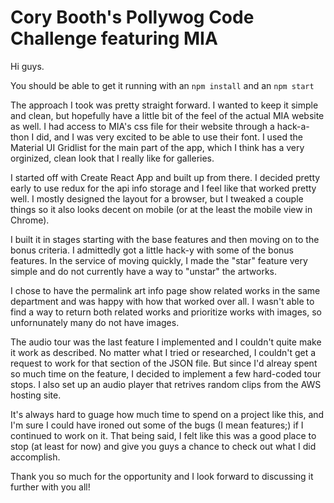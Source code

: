# Cory Booth's Pollywog Code Challenge featuring MIA

Hi guys.

You should be able to get it running with an ```npm install``` and an ```npm start```

The approach I took was pretty straight forward.  I wanted to keep it simple and clean, but hopefully have a little bit of the feel of the actual MIA website as well.  I had access to MIA's css file for their website through a hack-a-thon I did, and I was very excited to be able to use their font.  I used the Material UI Gridlist for the main part of the app, which I think has a very orginized, clean look that I really like for galleries.

I started off with Create React App and built up from there.  I decided pretty early to use redux for the api info storage and I feel like that worked pretty well.  I mostly designed the layout for a browser, but I tweaked a couple things so it also looks decent on mobile (or at the least the mobile view in Chrome).

I built it in stages starting with the base features and then moving on to the bonus criteria.  I admittedly got a little hack-y with some of the bonus features.  In the service of moving quickly, I made the "star" feature very simple and do not currently have a way to "unstar" the artworks.

I chose to have the permalink art info page show related works in the same department and was happy with how that worked over all.  I wasn't able to find a way to return both related works and prioritize works with images, so unfornunately many do not have images.

The audio tour was the last feature I implemented and I couldn't quite make it work as described.  No matter what I tried or researched, I couldn't get a request to work for that section of the JSON file.  But since I'd alreay spent so much time on the feature, I decided to implement a few hard-coded tour stops.  I also set up an audio player that retrives random clips from the AWS hosting site.

It's always hard to guage how much time to spend on a project like this, and I'm sure I could have ironed out some of the bugs (I mean features;) if I continued to work on it.  That being said, I felt like this was a good place to stop (at least for now) and give you guys a chance to check out what I did accomplish.

Thank you so much for the opportunity and I look forward to discussing it further with you all!